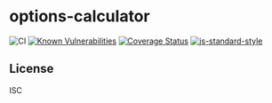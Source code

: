 # options-calculator

![CI](https://github.com/VBetsun/stock-options-calculator/workflows/CI/badge.svg)
[![Known Vulnerabilities](https://snyk.io/test/github/VBetsun/stock-options-calculator/badge.svg)](https://snyk.io/test/github/VBetsun/stock-options-calculator)
[![Coverage Status](https://coveralls.io/repos/github/VBetsun/stock-options-calculator/badge.svg?branch=main)](https://coveralls.io/github/VBetsun/stock-options-calculator?branch=main)
[![js-standard-style](https://img.shields.io/badge/code%20style-standard-brightgreen.svg?style=flat)](http://standardjs.com/) 

## License

ISC
